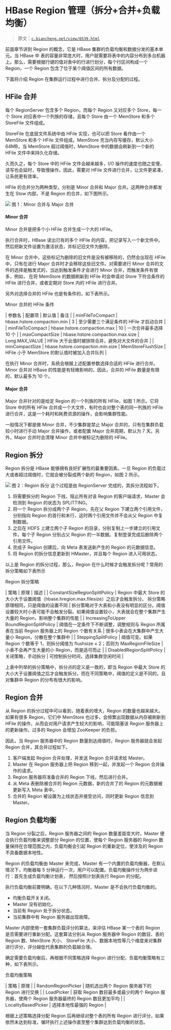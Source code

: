 # HBase Region 管理（拆分+合并+负载均衡）

> 原文：[`c.biancheng.net/view/6539.html`](http://c.biancheng.net/view/6539.html)

前面章节讲到 Region 的概念，它是 HBase 集群的负载均衡和数据分发的基本单元。当 HBase 中 表的容量非常庞大时，用户就需要将表中的内容分布到多台机器上。那么，需要根据行键的值对表中的行进行划分，每个行区间构成一个 Region，一个 Region 包含了位于某个阈值区间的所有数据。

下面将介绍 Region 在集群运行过程中进行合并、拆分及分配的过程。

## HFile 合并

每个 RegionServer 包含多个 Region，而每个 Region 又对应多个 Store，每一个 Store 对应表中一个列族的存储，且每个 Store 由一个 MemStore 和多个 StoreFile 文件组成。

StoreFile 在底层文件系统中由 HFile 实现，也可以把 Store 看作由一个 MemStore 和多个 HFile 文件组成。MemStore 充当内存写缓存，默认大小 64MB，当 MemStore 超过阈值时，MemStore 中的数据会刷新到一个新的 HFile 文件中来持久化存储。

久而久之，每个 Store 中的 HFile 文件会越来越多，I/O 操作的速度也随之变慢，读写也会延时，导致慢操作。因此，需要对 HFile 文件进行合并，让文件更紧凑，让系统更有效率。

HFile 的合并分为两种类型，分别是 Minor 合并和 Major 合并。这两种合并都发生在 Stow 内部，不是 Region 的合并，如下图所示。

![](img/56427fff1e115b8b5b21e0f9f8d5a5d8.png)
图 1：Minor 合并与 Major 合并

#### Minor 合并

Minor 合并是把多个小 HFile 合并生成一个大的 HFile。

执行合并时，HBase 读出已有的多个 HFile 的内容，把记录写入一个新文件中。然后把新文件设置为激活状态，并标记旧文件为删除。

在 Minor 合并中，这些标记为删除的旧文件是没有被移除的，仍然会出现在 HFile 中，只有在进行 Major 合并时才会移除这些旧文件。对需要进行 Minor 合并的文件的选择是触发式的，当达到触发条件才会进行 Minor 合并，而触发条件有很多，例如， 在将 MemStore 的数据刷新到 HFile 时会申请对 Store 下符合条件的 HFile 进行合并，或者定期对 Store 内的 HFile 进行合并。

另外对选择合并的 HFile 也是有条件的，如下表所示。

Minor 合并的 HFile 条件

| 参数名 | 配置项 | 默认值 | 备注 |
| minFileToCompact | hbase.hstore.compaction.min | 3 | 至少需要三个满足条件的 HFile 才启动合并 |
| minFileToCompact | hbase.hstore.compaction.max | 10 | 一次合并最多选择 10 个 |
| maxCompactSize | hbase.hstore.compaction.max.size | Long.MAX_VALUE | HFile 大于此值时被排除合并，避免对大文件的合并 |
| minCompactSize | hbase.hstore.compaction.min.size | MemStoreFlushSize | HFile 小于 MemStore 的默认值时被加入合并队列 |

在执行 Minor 合并时，系统会根据上述配置参数选择合适的 HFile 进行合并。Minor 合并对 HBase 的性能是有轻微影响的，因此，合并的 HFile 数量是有限的，默认最多为 10 个。

#### Major 合并

Major 合并针对的是给定 Region 的一个列族的所有 HFile，如图 1 所示。它将 Store 中的所有 HFile 合并成一个大文件，有时也会对整个表的同一列族的 HFile 进行合并，这是一个耗时和耗费资源的操作，会影响集群性能。

一般情况下都是做 Minor 合并，不少集群是禁止 Major 合并的，只有在集群负载较小时进行手动 Major 合并操作，或者配置 Major 合并周期，默认为 7 天。另外，Major 合并时会清理 Minor 合并中被标记为删除的 HFile。

## Region 拆分

Region 拆分是 HBase 能够拥有良好扩展性的最重要因素。一旦 Region 的负载过大或者超过阈值时，它就会被分裂成两个新的 Region，如图 2 所示。

![](img/bc9067f3c115e9cf7bbe9b47a65d107d.png)
图 2：Region 拆分
这个过程是由 RegionServer 完成的，其拆分流程如下。

1.  将需要拆分的 Region 下线，阻止所有对该 Region 的客户端请求，Master 会检测到 Region 的状态为 SPLITTING。
2.  将一个 Region 拆分成两个子 Region，先在父 Region 下建立两个引用文件，分别指向 Region 的首行和末行，这时两个引用文件并不会从父 Region 中复制数据。
3.  之后在 HDFS 上建立两个子 Region 的目录，分别复制上一步建立的引用文件，每个子 Region 分别占父 Region 的一半数据。复制登录完成后删除两个引用文件。
4.  完成子 Region 创建后，向 Meta 表发送新产生的 Region 的元数据信息。
5.  将 Region 的拆分信息更新到 HMaster，并且每个 Region 进入可用状态。

以上是 Region 的拆分过程，那么，Region 在什么时候才会触发拆分呢？常用的拆分策略如下表所示

Region 拆分策略

| 策略 | 原理 | 描述 |
| ConstantSizeRegionSplitPolicy | Region 中最大 Store 的大小大于设置阈值（hbase.hregion.max.filesize）之后才会触发拆分。 拆分策略原理相同，只是阈值的设置不同 | 拆分策略对于大表和小表没有明显的区分。阈值设置较大时小表可能不会触发分裂。如果阈值设置较小，大表就会在整个集群产生大量的 Region，影响整个集群的性能 |
| IncreasingToUpper BoundRegionSplitPolicy | 阈值在一定条件下不断调整，调整规则与 Region 所属表在当前 Region 服务器上的 Region 个数有关系 | 很多小表会在大集群中产生大量小 Region，分散在整个集群中 |
| SteppingSplitPolicy | 阈值可变。如果 Region 个数等于 1，则拆分阈值为 flushsize × 2；否则为 MaxRegionFileSize | 小表不会再产生大量的小 Region，而是适可而止 |
| DisabledRegionSplitPolicy | 关闭策略，手动拆分 | 可控制拆分时间，选择集群空闲时间 |

上表中列举的拆分策略中，拆分点的定义是一致的，即当 Region 中最大 Store 的大小大于设置阈值之后才会触发拆分。而在不同策略中，阈值的定义是不同的，且对集群中 Region 的分布有很大的影响。

## Region 合并

从 Region 的拆分过程中可以看到，随着表的增大，Region 的数量也越来越大。如果有很多 Region，它们中 MemStore 也过多，会频繁出现数据从内存被刷新到 HFile 的操作，从而会对用户请求产生较大的影响，可能阻塞该 Region 服务器上的更新操作。过多的 Region 会增加 ZooKeeper 的负担。

因此，当 Region 服务器中的 Region 数量到达阈值时，Region 服务器就会发起 Region 合并，其合并过程如下。

1.  客户端发起 Region 合并处理，并发送 Region 合并请求给 Master。
2.  Master 在 Region 服务器上把 Region 移到一起，并发起一个 Region 合并操作的请求。
3.  Region 服务器将准备合并的 Region 下线，然后进行合并。
4.  从 Meta 表删除被合并的 Region 元数据，新的合并了的 Region 的元数据被更新写入 Meta 表中。
5.  合并的 Region 被设置为上线状态并接受访问，同时更新 Region 信息到 Master。

## Region 负载均衡

当 Region 分裂之后，Region 服务器之间的 Region 数量差距变大时，Master 便会执行负载均衡来调整部分 Region 的位置，使每个 Region 服务器的 Region 数量保持在合理范围之内，负载均衡会引起 Region 的重新定位，使涉及的 Region 不具备数据本地性。

Region 的负载均衡由 Master 来完成，Master 有一个内置的负载均衡器，在默认情况下，均衡器每 5 分钟运行一次，用户可以配置。负载均衡操作分为两步进行：首先生成负载均衡计划表， 然后按照计划表执行 Region 的分配。

执行负载均衡前要明确，在以下几种情况时，Master 是不会执行负载均衡的。

*   均衡负载开关关闭。
*   Master 没有初始化。
*   当前有 Region 处于拆分状态。
*   当前集群中有 Region 服务器出现故障。

Master 内部使用一套集群负载评分的算法，来评估 HBase 某一个表的 Region 是否需要进行重新分配。这套算法分别从 Region 服务器中 Region 的数目、表的 Region 数、MenStore 大小、 StoreFile 大小、数据本地性等几个维度来对集群进行评分，评分越低代表集群的负载越合理。

确定需要负载均衡后，再根据不同策略选择 Region 进行分配，负载均衡策略有三种，如下表所示。

负载均衡策略

| 策略 | 原理 |
| RandomRegionPicker | 随机选出两个 Region 服务器下的 Region 进行交换 |
| LoadPicker | 获取 Region 数目最多或最少的两个 Region 服务器，使两个 Region 服务器最终的 Region 数目更加平均 |
| LocalityBasedPicker | 选择本地性最强的 Region |

根据上述策略选择分配 Region 后再继续对整个表的所有 Region 进行评分，如果依然未达到标准，循环执行上述操作直至整个集群达到负载均衡的状态。